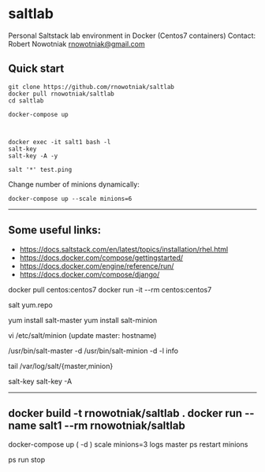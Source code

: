 # saltlab
Personal Saltstack lab environment in Docker (Centos7 containers)
Contact: Robert Nowotniak <rnowotniak@gmail.com>


## Quick start

    git clone https://github.com/rnowotniak/saltlab
    docker pull rnowotniak/saltlab
    cd saltlab

    docker-compose up



    docker exec -it salt1 bash -l
    salt-key
    salt-key -A -y
    
    salt '*' test.ping
    
Change number of minions dynamically:

    docker-compose up --scale minions=6


----------


## Some useful links:

* https://docs.saltstack.com/en/latest/topics/installation/rhel.html
* https://docs.docker.com/compose/gettingstarted/
* https://docs.docker.com/engine/reference/run/
* https://docs.docker.com/compose/django/

docker pull centos:centos7
docker run -it --rm centos:centos7

salt yum.repo

yum install salt-master
yum install salt-minion

vi /etc/salt/minion  (update master: hostname)

/usr/bin/salt-master -d
/usr/bin/salt-minion -d -l info

tail /var/log/salt/{master,minion}

salt-key
salt-key -A

---
docker build -t rnowotniak/saltlab .
docker run --name salt1 --rm rnowotniak/saltlab
--
docker-compose
up  ( -d )
scale minions=3
logs master
ps
restart minions


ps
run
stop


